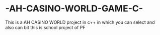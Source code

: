 # -AH-CASINO-WORLD-GAME-C-
This is a  AH CASINO WORLD project in c++ in which you can select and also can bit this is school project of PF
